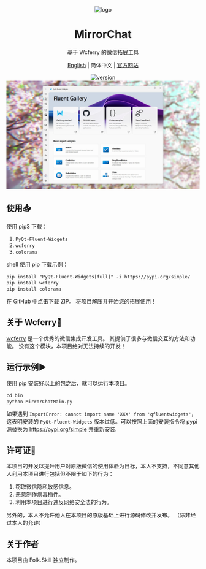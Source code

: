 <p align="center">
  <img width="18%" align="center" src="https://github.com/user-attachments/assets/70d86f36-b03a-45a2-9663-a481b5717abc" alt="logo">
</p>
  <h1 align="center">
  MirrorChat
</h1>
<p align="center">
  基于 Wcferry 的微信拓展工具
</p>

<div align="center">

</div>

<p align="center">
<a href="../README.md">English</a> | 简体中文 | <a href="https://qfluentwidgets.com/">官方网站</a>
</p>

<div align="center">

![version](https://img.shields.io/badge/version-0.3.01-blue)
![Interface](https://raw.githubusercontent.com/zhiyiYo/PyQt-Fluent-Widgets/master/docs/source/_static/Interface.jpg)

</div>

## 使用📥

使用 pip3 下载：

1. `PyQt-Fluent-Widgets`
2. `wcferry`
3. `colorama`

shell 使用 pip 下载示例：

```shell
pip install "PyQt-Fluent-Widgets[full]" -i https://pypi.org/simple/
pip install wcferry
pip install colorama
```

在 GitHub 中点击下载 ZIP。
将项目解压并开始您的拓展使用！

## 关于 Wcferry🚀️

[wcferry]([wcferry](https://github.com/lich0821/WeChatFerry)) 是一个优秀的微信集成开发工具。
其提供了很多与微信交互的方法和功能。
没有这个模块，本项目绝对无法持续的开发！

## 运行示例▶️

使用 pip 安装好以上的包之后，就可以运行本项目。

```shell
cd bin
python MirrorChatMain.py
```

如果遇到 `ImportError: cannot import name 'XXX' from 'qfluentwidgets'`，这表明安装的 `PyQt-Fluent-Widgets` 版本过低。可以按照上面的安装指令将 pypi 源替换为 https://pypi.org/simple 并重新安装.

## 许可证📄

本项目的开发以提升用户对原版微信的使用体验为目标，本人不支持，不同意其他人利用本项目进行包括但不限于如下的行为：

1. 窃取微信隐私敏感信息。
2. 恶意制作病毒插件。
3. 利用本项目进行违反网络安全法的行为。

另外的，本人不允许他人在本项目的原版基础上进行源码修改并发布。
（除非经过本人的允许）

## 关于作者

本项目由 Folk.Skill 独立制作。


